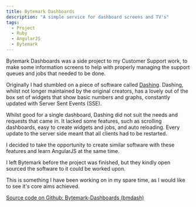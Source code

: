 ```yaml
---
title: Bytemark Dashboards
description: "A simple service for dashboard screens and TV's"
tags:
  - Project
  - Ruby
  - AngularJS
  - Bytemark
---
```


Bytemark Dashboards was a side project to my Customer Support work, to make some information screens to help with properly managing the support queues and jobs that needed to be done.

Originally I had stumbled on a piece of software called 
[Dashing](http://dashingdemo.herokuapp.com/sample). Dashing, whilst not longer maintained by the original creators, has a lovely out of the box set of widgets that show basic numbers and graphs, constantly updated with Server Sent Events (SSE).

Whilst good for a single dashboard, Dashing did not suit the needs and requests that came in. It lacked some features, such as scrolling dashboards, easy to create widgets and jobs, and auto reloading. Every update to the server side meant that all clients had to be restarted.

I decided to take the opportunity to create similar software with these features and learn AngularJS at the same time.

I left Bytemark before the project was finished, but they kindly open sourced the software to it could be worked upon.

This is something I have been working on in my spare time, as I would like to see it's core aims achieved.

[Source code on Github: Bytemark-Dashboards (bmdash)](https://github.com/BytemarkHosting/bmdash)

